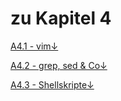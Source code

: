 # zu Kapitel 4

[A4.1 - vim↓](a41.md)

[A4.2 - grep, sed & Co↓](a42.md)

[A4.3 - Shellskripte↓](a43-shellskripte.md)

